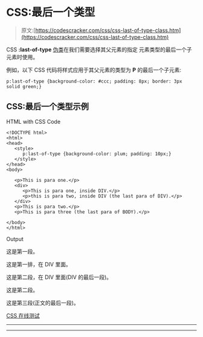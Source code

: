 # CSS:最后一个类型

> 原文:[https://codescracker.com/css/css-last-of-type-class.htm](https://codescracker.com/css/css-last-of-type-class.htm)

CSS **:last-of-type** [伪类](/css/css-pseudo-classes.htm)在我们需要选择其父元素的指定 元素类型的最后一个子元素时使用。

例如，以下 CSS 代码将样式应用于其父元素的类型为 **P** 的最后一个子元素:

```
p:last-of-type {background-color: #ccc; padding: 8px; border: 3px solid green;}
```

## CSS:最后一个类型示例

HTML with CSS Code

```
<!DOCTYPE html>
<html>
<head>
   <style>
      p:last-of-type {background-color: plum; padding: 10px;}
   </style>
</head>
<body>

   <p>This is para one.</p>
   <div>
      <p>This is para one, inside DIV.</p>
      <p>this is para two, inside DIV (the last para of DIV).</p>
   </div>
   <p>This is para two.</p>
   <p>This is para three (the last para of BODY).</p>

</body>
</html>
```

Output

这是第一段。

这是第一排，在 DIV 里面。

这是第二段，在 DIV 里面(DIV 的最后一段)。

这是第二段。

这是第三段(正文的最后一段)。

[CSS 在线测试](/exam/showtest.php?subid=5)

* * *

* * *